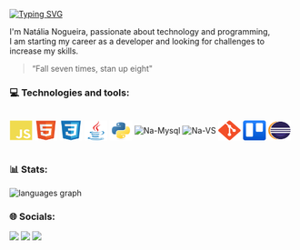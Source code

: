 [![Typing SVG](https://readme-typing-svg.herokuapp.com?font=MV+Boli&weight=500&size=26&letterSpacing=little&pause=1000&color=e32636&width=435&lines=%F0%9F%91%8B+Welcome+to+my+Github)](https://git.io/typing-svg)

I'm Natália Nogueira, passionate about technology and programming, <br>
I am starting my career as a developer and looking for challenges to increase my skills.

> “Fall seven times, stan up eight"

### 💻 Technologies and tools:

<div style="display: inline_block"><br>
  <img align="center" alt="Na-Js" height="35" width="40" src="https://raw.githubusercontent.com/devicons/devicon/master/icons/javascript/javascript-plain.svg">
  <img align="center" alt="Na-HTML" height="35" width="40" src="https://raw.githubusercontent.com/devicons/devicon/master/icons/html5/html5-original.svg">
  <img align="center" alt="Na-CSS" height="35" width="40" src="https://raw.githubusercontent.com/devicons/devicon/master/icons/css3/css3-original.svg">
  <img align="center" alt="Na-Java" height="35" width="40" src="https://raw.githubusercontent.com/devicons/devicon/master/icons/java/java-original.svg">
  <img align="center" alt="Na-Python" height="35" width="40" src="https://raw.githubusercontent.com/devicons/devicon/master/icons/python/python-original.svg">
  <img align="center" alt= "Na-Mysql" height="60" width="40"src="https://cdn.jsdelivr.net/gh/devicons/devicon/icons/mysql/mysql-original-wordmark.svg">
  <img align="center" alt="Na-VS" height="35" width="40" src="https://cdn.jsdelivr.net/gh/devicons/devicon/icons/vscode/vscode-original.svg">
  <img align="center" alt="Na-Git" height="35" width="40" src="https://raw.githubusercontent.com/devicons/devicon/master/icons/git/git-original.svg">
  <img align="center" alt="Na-Trello" height="35" width="40" src="https://raw.githubusercontent.com/devicons/devicon/master/icons/trello/trello-original.svg">
  <img align="center" alt="Na-Eclipse" height="35" width="40" src="https://raw.githubusercontent.com/devicons/devicon/master/icons/eclipse/eclipse-original.svg">
</div><br>

### 📊 Stats:

<img src="https://github-readme-stats.vercel.app/api/top-langs?username=NataliaNogueira1&locale=en&hide_title=false&layout=compact&card_width=320&langs_count=5&theme=dracula&hide_border=false&order=2" height="150" alt="languages graph" />

### 🌐 Socials:

<div> 
  <a href="https://www.linkedin.com/in/nat%C3%A1lia-nogueira-58603a201/" target="_blank"><img src="https://img.shields.io/badge/-LinkedIn-%230077B5?style=for-the-badge&logo=linkedin&logoColor=white" target="_blank"></a>
  <a href="https://www.credly.com/users/natalia-nogueira.0ac309e1"><img src="https://img.shields.io/badge/Credly-FF6B00?style=for-the-badge&logo=credly&logoColor=white" target="_blank"></a>
  <a href="mailto:natalianogueir20006@gmail.com"><img src="https://img.shields.io/badge/-Gmail-%23333?style=for-the-badge&logo=gmail&logoColor=white" target="_blank"></a>
</div>
